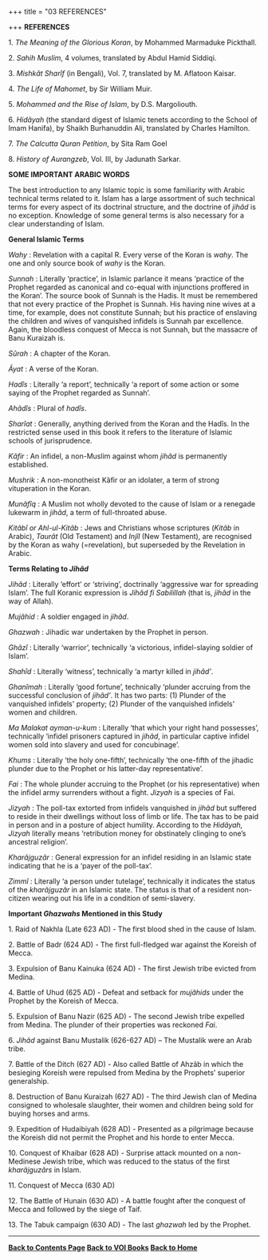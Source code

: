 +++
title = "03 REFERENCES"

+++
**REFERENCES**

1\. *The Meaning of the Glorious Koran*, by Mohammed Marmaduke
Pickthall.

2\. *Sahih Muslim*, 4 volumes, translated by Abdul Hamid Siddiqi.

3\. *Mishkãt Sharîf* (in Bengali), Vol. 7, translated by M. Aflatoon
Kaisar.

4\. *The Life of Mahomet*, by Sir William Muir.

5\. *Mohammed and the Rise of Islam*, by D.S. Margoliouth.

6\. *Hidãyah* (the standard digest of Islamic tenets according to the
School of Imam Hanifa), by Shaikh Burhanuddin Ali, translated by Charles
Hamilton.

7\. *The Calcutta Quran Petition*, by Sita Ram Goel

8\. *History of Aurangzeb*, Vol. III, by Jadunath Sarkar.  
 

**SOME IMPORTANT ARABIC WORDS**

The best introduction to any Islamic topic is some familiarity with
Arabic technical terms related to it. Islam has a large assortment of
such technical terms for every aspect of its doctrinal structure, and
the doctrine of *jihãd* is no exception. Knowledge of some general terms
is also necessary for a clear understanding of Islam.  
 

**General Islamic Terms**

*Wahy* : Revelation with a capital R. Every verse of the Koran is
*wahy*. The one and only source book of *wahy* is the Koran.

*Sunnah* : Literally ‘practice’, in Islamic parlance it means ‘practice
of the Prophet regarded as canonical and co-equal with injunctions
proffered in the Koran’. The source book of Sunnah is the Hadis. It must
be remembered that not every practice of the Prophet is Sunnah. His
having nine wives at a time, for example, does not constitute Sunnah;
but his practice of enslaving the children and wives of vanquished
infidels is Sunnah par excellence. Again, the bloodless conquest of
Mecca is not Sunnah, but the massacre of Banu Kuraizah is.

*Sûrah* : A chapter of the Koran.

*Ãyat* : A verse of the Koran.

*Hadîs* : Literally ‘a report’, technically ‘a report of some action or
some saying of the Prophet regarded as Sunnah’.

*Ahãdîs* : Plural of *hadîs*.

*Sharîat* : Generally, anything derived from the Koran and the Hadîs. In
the restricted sense used in this book it refers to the literature of
Islamic schools of jurisprudence.

*Kãfir* : An infidel, a non-Muslim against whom *jihãd* is permanently
established.

*Mushrik* : A non-monotheist Kãfir or an idolater, a term of strong
vituperation in the Koran.

*Munãfîq* : A Muslim not wholly devoted to the cause of Islam or a
renegade lukewarm in *jihãd*, a term of full-throated abuse.

*Kitãbî or Ahl-ul-Kitãb* : Jews and Christians whose scriptures (*Kitãb*
in Arabic), *Taurãt* (Old Testament) and *Injîl* (New Testament), are
recognised by the Koran as wahy (=revelation), but superseded by the
Revelation in Arabic.  
 

**Terms Relating to *Jihãd***

*Jihãd* : Literally ‘effort’ or ‘striving’, doctrinally ‘aggressive war
for spreading Islam’. The full Koranic expression is *Jihãd fi
Sabilillah* (that is, *jihãd* in the way of Allah).

*Mujãhid* : A soldier engaged in *jihãd*.

*Ghazwah* : Jihadic war undertaken by the Prophet in person.

*Ghãzî* : Literally ‘warrior’, technically ‘a victorious,
infidel-slaying soldier of Islam’.

*Shahîd* : Literally ‘witness’, technically ‘a martyr killed in
*jihãd’*.

*Ghanîmah* : Literally ‘good fortune’, technically ‘plunder accruing
from the successful conclusion of *jihãd’*. It has two parts: (1)
Plunder of the vanquished infidels' property; (2) Plunder of the
vanquished infidels' women and children.

*Ma Malakat ayman-u-kum* : Literally ‘that which your right hand
possesses’, technically ‘infidel prisoners captured in *jihãd*, in
particular captive infidel women sold into slavery and used for
concubinage’.

*Khums* : Literally ‘the holy one-fifth’, technically ‘the one-fifth of
the jihadic plunder due to the Prophet or his latter-day
representative’.

*Fai* : The whole plunder accruing to the Prophet (or his
representative) when the infidel army surrenders without a fight.
*Jizyah* is a species of Fai.

*Jizyah* : The poll-tax extorted from infidels vanquished in *jihãd* but
suffered to reside in their dwellings without loss of limb or life. The
tax has to be paid in person and in a posture of abject humility.
According to the *Hidãyah, Jizyah* literally means ‘retribution money
for obstinately clinging to one’s ancestral religion’.

*Kharãjguzãr* : General expression for an infidel residing in an Islamic
state indicating that he is a ‘payer of the poll-tax’.

*Zimmî* : Literally ‘a person under tutelage’, technically it indicates
the status of the *kharãjguzãr* in an Islamic state. The status is that
of a resident non-citizen wearing out his life in a condition of
semi-slavery.  
 

**Important *Ghazwahs* Mentioned in this Study**

1\. Raid of Nakhla (Late 623 AD) - The first blood shed in the cause of
Islam.

2\. Battle of Badr (624 AD) - The first full-fledged war against the
Koreish of Mecca.

3\. Expulsion of Banu Kainuka (624 AD) - The first Jewish tribe evicted
from Medina.

4\. Battle of Uhud (625 AD) - Defeat and setback for *mujãhids* under
the Prophet by the Koreish of Mecca.

5\. Expulsion of Banu Nazir (625 AD) - The second Jewish tribe expelled
from Medina. The plunder of their properties was reckoned *Fai*.

6\. *Jihãd* against Banu Mustalik (626-627 AD) – The Mustalik were an
Arab tribe.

7\. Battle of the Ditch (627 AD) - Also called Battle of Ahzãb in which
the besieging Koreish were repulsed from Medina by the Prophets’
superior generalship.

8\. Destruction of Banu Kuraizah (627 AD) - The third Jewish clan of
Medina consigned to wholesale slaughter, their women and children being
sold for buying horses and arms.

9\. Expedition of Hudaibiyah (628 AD) - Presented as a pilgrimage
because the Koreish did not permit the Prophet and his horde to enter
Mecca.

10\. Conquest of Khaibar (628 AD) - Surprise attack mounted on a
non-Medinese Jewish tribe, which was reduced to the status of the first
*kharãjguzãrs* in Islam.

11\. Conquest of Mecca (630 AD)

12\. The Battle of Hunain (630 AD) - A battle fought after the conquest
of Mecca and followed by the siege of Taif.

13\. The Tabuk campaign (630 AD) - The last *ghazwah* led by the
Prophet.

   

------------------------------------------------------------------------

**[Back to Contents Page](index.htm)   [Back to VOI
Books](http://voiceofdharma.org/books)   [Back to
Home](http://voiceofdharma.org)**
